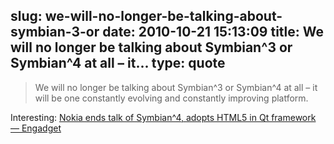 slug: we-will-no-longer-be-talking-about-symbian-3-or
date: 2010-10-21 15:13:09
title: We will no longer be talking about Symbian^3 or Symbian^4 at all – it...
type: quote
---

> We will no longer be talking about Symbian^3 or Symbian^4 at all – it will be one constantly evolving and constantly improving platform.

Interesting: [Nokia ends talk of Symbian^4, adopts HTML5 in Qt framework — Engadget](http://www.engadget.com/2010/10/21/nokia-refines-development-stategy-adopts-html5-in-qt-and-ends-s/)
